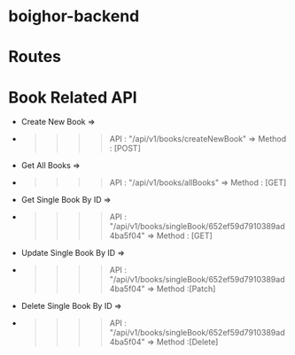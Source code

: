 # boighor-backend

# Routes

# Book Related API

- Create New Book =>
- >>>>  API : "/api/v1/books/createNewBook"  => Method : [POST]
- Get All Books =>
- >>>>  API : "/api/v1/books/allBooks" => Method : [GET] 
- Get Single Book By ID =>
- >>>>  API : "/api/v1/books/singleBook/652ef59d7910389ad4ba5f04" => Method : [GET] 
- Update Single Book By ID =>
- >>>>  API : "/api/v1/books/singleBook/652ef59d7910389ad4ba5f04" => Method :[Patch] 
- Delete Single Book By ID =>
- >>>>  API : "/api/v1/books/singleBook/652ef59d7910389ad4ba5f04" => Method :[Delete] 

